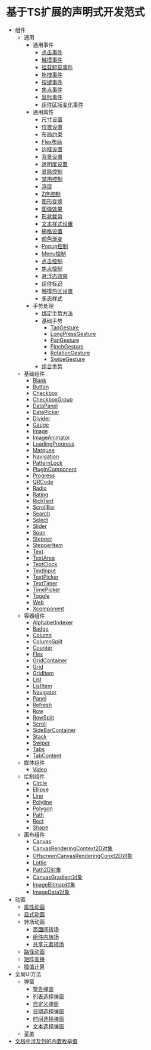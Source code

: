# 基于TS扩展的声明式开发范式

- 组件
    - 通用
        - 通用事件
            - [点击事件](ts-universal-events-click.md)
            - [触摸事件](ts-universal-events-touch.md)
            - [挂载卸载事件](ts-universal-events-show-hide.md)
            - [拖拽事件](ts-universal-events-drag-drop.md)
            - [按键事件](ts-universal-events-key.md)
            - [焦点事件](ts-universal-focus-event.md)
            - [鼠标事件](ts-universal-mouse-key.md)
            - [组件区域变化事件](ts-universal-component-area-change-event.md)
        - 通用属性
            - [尺寸设置](ts-universal-attributes-size.md)
            - [位置设置](ts-universal-attributes-location.md)
            - [布局约束](ts-universal-attributes-layout-constraints.md)
            - [Flex布局](ts-universal-attributes-flex-layout.md)
            - [边框设置](ts-universal-attributes-border.md)
            - [背景设置](ts-universal-attributes-background.md)
            - [透明度设置](ts-universal-attributes-opacity.md)
            - [显隐控制](ts-universal-attributes-visibility.md)
            - [禁用控制](ts-universal-attributes-enable.md)
            - [浮层](ts-universal-attributes-overlay.md)
            - [Z序控制](ts-universal-attributes-z-order.md)
            - [图形变换](ts-universal-attributes-transformation.md)
            - [图像效果](ts-universal-attributes-image-effect.md)
            - [形状裁剪](ts-universal-attributes-sharp-clipping.md)
            - [文本样式设置](ts-universal-attributes-text-style.md)
            - [栅格设置](ts-universal-attributes-grid.md)
            - [颜色渐变](ts-universal-attributes-gradient-color.md)
            - [Popup控制](ts-universal-attributes-popup.md)
            - [Menu控制](ts-universal-attributes-menu.md)
            - [点击控制](ts-universal-attributes-click.md)
            - [焦点控制](ts-universal-attributes-focus.md)
            - [悬浮态效果](ts-universal-attributes-hover-effect.md)
            - [组件标识](ts-universal-attributes-component-id.md)
            - [触摸热区设置](ts-universal-attributes-touch-target.md)
            - [多态样式](ts-universal-attributes-polymorphic-style.md)
        - 手势处理
            - [绑定手势方法](ts-gesture-settings.md)
            - 基础手势
                - [TapGesture](ts-basic-gestures-tapgesture.md)
                - [LongPressGesture](ts-basic-gestures-longpressgesture.md)
                - [PanGesture](ts-basic-gestures-pangesture.md)
                - [PinchGesture](ts-basic-gestures-pinchgesture.md)
                - [RotationGesture](ts-basic-gestures-rotationgesture.md)
                - [SwipeGesture](ts-basic-gestures-swipegesture.md)
            - [组合手势](ts-combined-gestures.md)
    - 基础组件
        - [Blank](ts-basic-components-blank.md)
        - [Button](ts-basic-components-button.md)
        - [Checkbox](ts-basic-components-checkbox.md)
        - [CheckboxGroup](ts-basic-components-checkboxgroup.md)
        - [DataPanel](ts-basic-components-datapanel.md)
        - [DatePicker](ts-basic-components-datepicker.md)
        - [Divider](ts-basic-components-divider.md)
        - [Gauge](ts-basic-components-gauge.md)
        - [Image](ts-basic-components-image.md)
        - [ImageAnimator](ts-basic-components-imageanimator.md)
        - [LoadingProgress](ts-basic-components-loadingprogress.md)
        - [Marquee](ts-basic-components-marquee.md)
        - [Navigation](ts-basic-components-navigation.md)
        - [PatternLock](ts-basic-components-patternlock.md)
        - [PluginComponent](ts-basic-components-plugincomponent.md)
        - [Progress](ts-basic-components-progress.md)
        - [QRCode](ts-basic-components-qrcode.md)
        - [Radio](ts-basic-components-radio.md)
        - [Rating](ts-basic-components-rating.md)
        - [RichText](ts-basic-components-richtext.md)
        - [ScrollBar](ts-basic-components-scrollbar.md)
        - [Search](ts-basic-components-search.md)
        - [Select](ts-basic-components-select.md)
        - [Slider](ts-basic-components-slider.md)
        - [Span](ts-basic-components-span.md)
        - [Stepper](ts-basic-components-stepper.md)
        - [StepperItem](ts-basic-components-stepperitem.md)
        - [Text](ts-basic-components-text.md)
        - [TextArea](ts-basic-components-textarea.md)
        - [TextClock](ts-basic-components-textclock.md)
        - [TextInput](ts-basic-components-textinput.md)
        - [TextPicker](ts-basic-components-textpicker.md)
        - [TextTimer](ts-basic-components-texttimer.md)
        - [TimePicker](ts-basic-components-timepicker.md)
        - [Toggle](ts-basic-components-toggle.md)
        - [Web](ts-basic-components-web.md)
        - [Xcomponent](ts-basic-components-xcomponent.md)
    - 容器组件
        - [AlphabetIndexer](ts-container-alphabet-indexer.md)
        - [Badge](ts-container-badge.md)
        - [Column](ts-container-column.md)
        - [ColumnSplit](ts-container-columnsplit.md)
        - [Counter](ts-container-counter.md)
        - [Flex](ts-container-flex.md)
        - [GridContainer](ts-container-gridcontainer.md)
        - [Grid](ts-container-grid.md)
        - [GridItem](ts-container-griditem.md)
        - [List](ts-container-list.md)
        - [ListItem](ts-container-listitem.md)
        - [Navigator](ts-container-navigator.md)        
        - [Panel](ts-container-panel.md)
        - [Refresh](ts-container-refresh.md)
        - [Row](ts-container-row.md)
        - [RowSplit](ts-container-rowsplit.md)
        - [Scroll](ts-container-scroll.md)       
        - [SideBarContainer](ts-container-sidebarcontainer.md)
        - [Stack](ts-container-stack.md)       
        - [Swiper](ts-container-swiper.md)
        - [Tabs](ts-container-tabs.md)
        - [TabContent](ts-container-tabcontent.md)
    - 媒体组件
        - [Video](ts-media-components-video.md)
    - 绘制组件
        - [Circle](ts-drawing-components-circle.md)
        - [Ellipse](ts-drawing-components-ellipse.md)
        - [Line](ts-drawing-components-line.md)
        - [Polyline](ts-drawing-components-polyline.md)
        - [Polygon](ts-drawing-components-polygon.md)
        - [Path](ts-drawing-components-path.md)
        - [Rect](ts-drawing-components-rect.md)
        - [Shape](ts-drawing-components-shape.md)
    - 画布组件
        - [Canvas](ts-components-canvas-canvas.md)
        - [CanvasRenderingContext2D对象](ts-canvasrenderingcontext2d.md)
        - [OffscreenCanvasRenderingConxt2D对象](ts-offscreencanvasrenderingcontext2d.md)
        - [Lottie](ts-components-canvas-lottie.md)
        - [Path2D对象](ts-components-canvas-path2d.md)
        - [CanvasGradient对象](ts-components-canvas-canvasgradient.md)
        - [ImageBitmap对象](ts-components-canvas-imagebitmap.md)
        - [ImageData对象](ts-components-canvas-imagedata.md)
- 动画
    - [属性动画](ts-animatorproperty.md)
    - [显式动画](ts-explicit-animation.md)
    - 转场动画
        - [页面间转场](ts-page-transition-animation.md)
        - [组件内转场](ts-transition-animation-component.md)
        - [共享元素转场](ts-transition-animation-shared-elements.md)
    - [路径动画](ts-motion-path-animation.md)
    - [矩阵变换](ts-matrix-transformation.md)
    - [插值计算](ts-interpolation-calculation.md)
- 全局UI方法
    - 弹窗
        - [警告弹窗](ts-methods-alert-dialog-box.md)
        - [列表选择弹窗](ts-methods-action-sheet.md)
        - [自定义弹窗](ts-methods-custom-dialog-box.md)
        - [日期选择弹窗](ts-methods-datepicker-dialog.md)
        - [时间选择弹窗](ts-methods-timepicker-dialog.md)
        - [文本选择弹窗](ts-methods-textpicker-dialog.md)
    - [菜单](ts-methods-menu.md)
- [文档中涉及到的内置枚举值](ts-appendix-enums.md)
